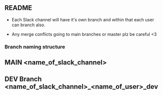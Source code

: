 ## README

- Each Slack channel will have it's own branch and within that each user can branch also.

- Any merge conflicts going to main branches or master plz be careful <3

### Branch naming structure

## MAIN <name_of_slack_channel>
## DEV Branch <name_of_slack_channel>_<name_of_user>_dev
